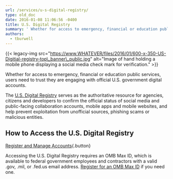 ```yaml
---
url: /services/u-s-digital-registry/
type: old_doc
date: 2016-01-08 11:06:56 -0400
title: U.S. Digital Registry
summary: ' Whether for access to emergency, financial or education public services, users need to trust they are engaging with official U.S. government digital accounts. The U.S. Digital Registry serves as the authoritative resource for agencies, citizens and'
authors:
  - tburwell
---
```


{{< legacy-img src="https://www.WHATEVER/files/2016/01/600-x-350-US-Digitial-registry-top\_banner\_public.jpg" alt="Image of hand holding a mobile phone displaying a social media check mark for verification." >}}

Whether for access to emergency, financial or education public services, users need to trust they are engaging with official U.S. government digital accounts.

The [U.S. Digital Registry](https://usdigitalregistry.WHATEVER/) serves as the authoritative resource for agencies, citizens and developers to confirm the official status of social media and public-facing collaboration accounts, mobile apps and mobile websites, and help prevent exploitation from unofficial sources, phishing scams or malicious entities.

## How to Access the U.S. Digital Registry

[Register and Manage Accounts](https://usdigitalregistry.WHATEVER/admin){.button}

Accessing the U.S. Digital Registry requires an OMB Max ID, which is available to federal government employees and contractors with a valid .gov, .mil, or .fed.us email address. [Register for an OMB Max ID](https://max.omb.gov/maxportal/registrationForm.action) if you need one.